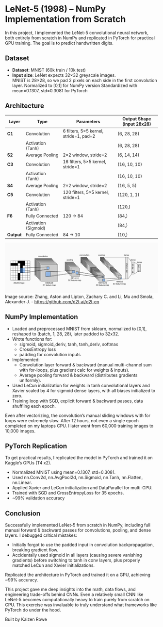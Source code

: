 # LeNet-5 (1998) – NumPy Implementation from Scratch

In this project, I implemented the LeNet-5 convolutional neural network, both entirely from scratch in NumPy and replicated in PyTorch for practical GPU training. The goal is to predict handwritten digits.

## Dataset

- **Dataset**: MNIST (60k train / 10k test)  
- **Input size**: LeNet expects 32×32 greyscale images.  
  MNIST is 28×28, so we pad 2 pixels on each side in the first convolution layer.
  Normalized to [0,1] for NumPy version
  Standardized with mean=0.1307, std=0.3081 for PyTorch

## Architecture

| Layer      | Type                 | Parameters                             | Output Shape (input 28x28) |
| ---------- | -------------------- | -------------------------------------- | -------------------------- |
| **C1**     | Convolution          | 6 filters, 5×5 kernel, stride=1, pad=2 | (6, 28, 28)                |
|            | Activation (Tanh)    |                                        | (6, 28, 28)                |
| **S2**     | Average Pooling      | 2×2 window, stride=2                   | (6, 14, 14)                |
| **C3**     | Convolution          | 16 filters, 5×5 kernel, stride=1       | (16, 10, 10)               |
|            | Activation (Tanh)    |                                        | (16, 10, 10)               |
| **S4**     | Average Pooling      | 2×2 window, stride=2                   | (16, 5, 5)                 |
| **C5**     | Convolution          | 120 filters, 5×5 kernel, stride=1      | (120, 1, 1)                |
|            | Activation (Tanh)    |                                        | (120,)                     |
| **F6**     | Fully Connected      | 120 → 84                               | (84,)                      |
|            | Activation (Sigmoid) |                                        | (84,)                      |
| **Output** | Fully Connected      | 84 → 10                                | (10,)                      |

![Architecture](figures/Architecture.png)
Image source: Zhang, Aston and Lipton, Zachary C. and Li, Mu and Smola, Alexander J. - https://github.com/d2l-ai/d2l-en

## NumPy Implementation

- Loaded and preprocessed MNIST from sklearn, normalized to [0,1], reshaped to (batch, 1, 28, 28), later padded to 32x32.
- Wrote functions for:
  - sigmoid, sigmoid_deriv, tanh, tanh_deriv, softmax
  - CrossEntropy loss
  - padding for convolution inputs
- Implemented:
  - Convolution layer forward & backward (manual multi-channel sum with for-loops, plus gradient calc for weights & inputs).
  - Average pooling forward & backward (distributes gradients uniformly).
- Used LeCun initialization for weights in tanh convolutional layers and Xavier scaled by 4 for sigmoid dense layers, with all biases initialized to zero.
- Training loop with SGD, explicit forward & backward passes, data shuffling each epoch.

Even after vectorizing, the convolution’s manual sliding windows with for loops were extremely slow. After 12 hours, not even a single epoch completed on my laptops CPU. I later went from 60,000 training images to 10,000 images.

## PyTorch Replication

To get practical results, I replicated the model in PyTorch and trained it on Kaggle’s GPUs (T4 x2).

- Normalized MNIST using mean=0.1307, std=0.3081.
- Used nn.Conv2d, nn.AvgPool2d, nn.Sigmoid, nn.Tanh, nn.Flatten, nn.Linear.
- Applied Xavier and LeCun initialization and DataParallel for multi-GPU.
- Trained with SGD and CrossEntropyLoss for 35 epochs.
- ~99% validation accuracy

## Conclusion

Successfully implemented LeNet-5 from scratch in NumPy, including full manual forward & backward passes for convolutions, pooling, and dense layers.
I debugged critical mistakes:
- Initially forgot to use the padded input in convolution backpropagation, breaking gradient flow.
- Accidentally used sigmoid in all layers (causing severe vanishing gradients) before switching to tanh in conv layers, plus properly matched LeCun and Xavier initializations.

Replicated the architecture in PyTorch and trained it on a GPU, achieving ~99% accuracy.

This project gave me deep insights into the math, data flows, and engineering trade-offs behind CNNs. Even a relatively small CNN like LeNet-5 becomes computationally heavy to train purely from scratch on CPU. This exercise was invaluable to truly understand what frameworks like PyTorch do under the hood.

Built by Kaizen Rowe